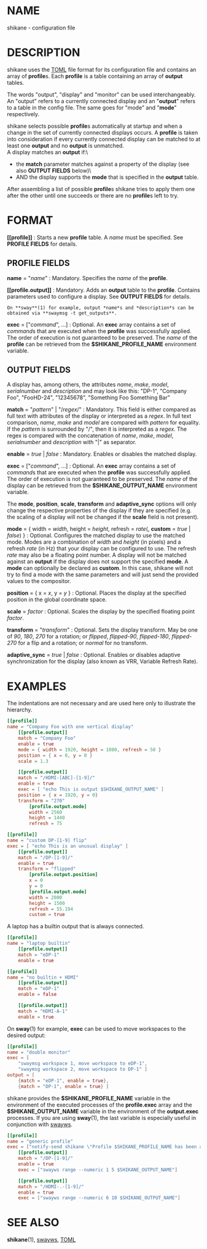 # NAME
shikane - configuration file


# DESCRIPTION
shikane uses the [TOML] file format for its configuration file and contains an
array of **profile**s. Each **profile** is a table containing an array of
**output** tables.

The words "output", "display" and "monitor" can be used interchangeably. An
"output" refers to a currently connected display and an "**output**" refers to a
table in the config file. The same goes for "mode" and "**mode**" respectively.

shikane selects possible **profile**s automatically at startup and when a change
in the set of currently connected displays occurs.
A **profile** is taken into consideration if every currently connected display
can be matched to at least one **output** and no **output** is unmatched.\
A display matches an **output** if:\

- the **match** parameter matches against a property of the display (see also
  **OUTPUT FIELDS** below)\
- AND the display supports the **mode** that is specified in the **output**
  table.

After assembling a list of possible **profile**s shikane tries to apply them one
after the other until one succeeds or there are no **profile**s left to try.


# FORMAT
**[[profile]]**
:   Starts a new **profile** table. A *name* must be specified.
    See **PROFILE FIELDS** for details.


## PROFILE FIELDS
**name** = \"*name*\"
:   Mandatory.
    Specifies the *name* of the **profile**.

**\[\[profile.output\]\]**
:   Mandatory.
    Adds an **output** table to the **profile**. Contains parameters used to
    configure a display. See **OUTPUT FIELDS** for details.

    On **sway**(1) for example, output *name*s and *description*s can be
    obtained via **swaymsg -t get_outputs**.

**exec** = \[\"*command*\", ...\]
:   Optional.
    An **exec** array contains a set of *command*s that are executed when the
    **profile** was successfully applied. The order of execution is not
    guaranteed to be preserved. The *name* of the **profile** can be retrieved
    from the **\$SHIKANE_PROFILE_NAME** environment variable.


## OUTPUT FIELDS
A display has, among others, the attributes
*name*, *make*, *model*, *serialnumber* and *description*
and may look like this:
"DP-1", "Company Foo", "FooHD-24", "12345678", "Something Foo Something Bar"

**match** = \"*pattern*\" \| \"/*regex*/\"
:   Mandatory.
    This field is either compared as full text with attributes of the display or
    interpreted as a *regex*. In full text comparison, *name*, *make* and
    *model* are compared with *pattern* for equality. If the *pattern* is
    surrounded by "/", then it is interpreted as a *regex*. The regex is
    compared with the concatenation of *name*, *make*, *model*, *serialnumber*
    and *description* with "|" as separator.

**enable** = *true* \| *false*
:   Mandatory.
    Enables or disables the matched display.

**exec** = \[\"*command*\", ...\]
:   Optional.
    An **exec** array contains a set of *command*s that are executed when the
    **profile** was successfully applied. The order of execution is not
    guaranteed to be preserved. The *name* of the display can be retrieved from
    the **\$SHIKANE_OUTPUT_NAME** environment variable.

The **mode**, **position**, **scale**, **transform** and **adaptive_sync**
options will only change the respective properties of the display if they are
specified (e.g. the scaling of a display will not be changed if the **scale**
field is not present).

**mode** = { width = *width*, height = *height*, refresh = *rate*\(, **custom** = *true* \| *false*\) }
:   Optional.
    Configures the matched display to use the matched mode. Modes are a
    combination of *width* and *height* (in pixels) and a refresh *rate* (in Hz)
    that your display can be configured to use. The refresh *rate* may also be a
    floating point number. A display will not be matched against an **output**
    if the display does not support the specified **mode**. A **mode** can
    optionally be declared as **custom**. In this case, shikane will not try to
    find a mode with the same parameters and will just send the provided values
    to the compositor.

**position** = { x = *x*, y = *y* }
:   Optional.
    Places the display at the specified position in the global coordinate space.

**scale** = *factor*
:   Optional.
    Scales the display by the specified floating point *factor*.

**transform** = \"*transform*\"
:   Optional.
    Sets the display transform. May be one of *90*, *180*, *270* for a
    rotation; or *flipped*, *flipped-90*, *flipped-180*, *flipped-270* for a
    flip and a rotation; or *normal* for no transform.

**adaptive_sync** = *true* \| *false*
:   Optional.
    Enables or disables adaptive synchronization for the display (also known as
    VRR, Variable Refresh Rate).


# EXAMPLES
The indentations are not necessary and are used here only to illustrate the
hierarchy.

```toml
[[profile]]
name = "Company Foo with one vertical display"
    [[profile.output]]
    match = "Company Foo"
    enable = true
    mode = { width = 1920, height = 1080, refresh = 50 }
    position = { x = 0, y = 0 }
    scale = 1.3

    [[profile.output]]
    match = "/HDMI-[ABC]-[1-9]/"
    enable = true
    exec = [ "echo This is output $SHIKANE_OUTPUT_NAME" ]
    position = { x = 1920, y = 0}
    transform = "270"
        [profile.output.mode]
        width = 2560
        height = 1440
        refresh = 75

[[profile]]
name = "custom DP-[1-9] flip"
exec = [ "echo This is an unusual display" ]
    [[profile.output]]
    match = "/DP-[1-9]/"
    enable = true
    transform = "flipped"
        [profile.output.position]
        x = 0
        y = 0
        [profile.output.mode]
        width = 2000
        height = 1500
        refresh = 55.194
        custom = true
```

A laptop has a builtin output that is always connected.
```toml
[[profile]]
name = "laptop builtin"
    [[profile.output]]
    match = "eDP-1"
    enable = true

[[profile]]
name = "no builtin + HDMI"
    [[profile.output]]
    match = "eDP-1"
    enable = false

    [[profile.output]]
    match = "HDMI-A-1"
    enable = true
```

On **sway**(1) for example, **exec** can be used to move workspaces to the
desired output:
```toml
[[profile]]
name = "double monitor"
exec = [
    "swaymsg workspace 1, move workspace to eDP-1",
    "swaymsg workspace 2, move workspace to DP-1" ]
output = [
    {match = "eDP-1", enable = true},
    {match = "DP-1", enable = true} ]
```

shikane provides the **\$SHIKANE_PROFILE_NAME** variable in the environment of the
executed processes of the **profile.exec** array and the **\$SHIKANE_OUTPUT_NAME**
variable in the environment of the **output.exec** processes. If you are using
**sway**(1), the last variable is especially useful in conjunction with
[swayws].
```toml
[[profile]]
name = "generic profile"
exec = ["notify-send shikane \"Profile $SHIKANE_PROFILE_NAME has been applied\""]
    [[profile.output]]
    match = "/DP-[1-9]/"
    enable = true
    exec = ["swayws range --numeric 1 5 $SHIKANE_OUTPUT_NAME"]

    [[profile.output]]
    match = "/HDMI-.-[1-9]/"
    enable = true
    exec = ["swayws range --numeric 6 10 $SHIKANE_OUTPUT_NAME"]
```


# SEE ALSO
**shikane**(1), [swayws], [TOML]


[swayws]: https://gitlab.com/w0lff/swayws
[TOML]: https://toml.io/
